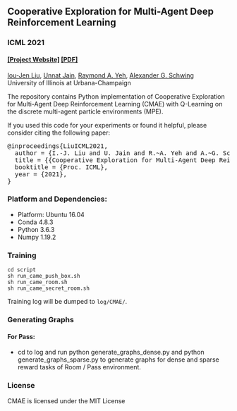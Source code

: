 ## Cooperative Exploration for Multi-Agent Deep Reinforcement Learning #
### ICML 2021
#### [[Project Website]](https://ioujenliu.github.io/CMAE/) [[PDF]](http://proceedings.mlr.press/v139/liu21j/liu21j.pdf)

[Iou-Jen Liu](https://ioujenliu.github.io/), [Unnat Jain](https://unnat.github.io/), [Raymond A. Yeh](http://raymondyeh07.github.io/), [Alexander G. Schwing](http://www.alexander-schwing.de/) <br/>
University of Illinois at Urbana-Champaign<br/>


The repository contains Python implementation of Cooperative Exploration for Multi-Agent Deep Reinforcement Learning (CMAE) with Q-Learning on the discrete multi-agent particle environments (MPE).

If you used this code for your experiments or found it helpful, please consider citing the following paper:

<pre>
@inproceedings{LiuICML2021,
  author = {I.-J. Liu and U. Jain and R.~A. Yeh and A.~G. Schwing},
  title = {{Cooperative Exploration for Multi-Agent Deep Reinforcement Learning}},
  booktitle = {Proc. ICML},
  year = {2021},
}
</pre>

### Platform and Dependencies:
* Platform: Ubuntu 16.04
* Conda 4.8.3
* Python 3.6.3
* Numpy 1.19.2

### Training
    cd script
    sh run_came_push_box.sh
    sh run_came_room.sh
    sh run_came_secret_room.sh
Training log will be dumped to `log/CMAE/`.

### Generating Graphs
#### For Pass:
- cd to log and run python generate_graphs_dense.py and python generate_graphs_sparse.py to generate graphs for dense and sparse reward tasks of Room / Pass environment.
### License
CMAE is licensed under the MIT License
